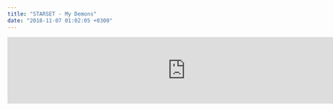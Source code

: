 ```yaml
---
title: "STARSET - My Demons"
date: "2018-11-07 01:02:05 +0300"
---
```


<iframe allow="accelerometer; autoplay; encrypted-media; gyroscope; picture-in-picture" allowfullscreen="" frameborder="0" height="" loading="lazy" src="https://www.youtube.com/embed/p-N_y1bZtRw?feature=oembed" width="800"></iframe>
